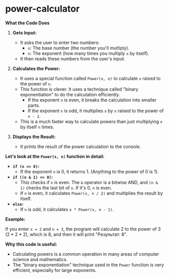 # power-calculator


**What the Code Does**

1.  **Gets Input:**
    * It asks the user to enter two numbers:
        * `x`: The base number (the number you'll multiply).
        * `n`: The exponent (how many times you multiply `x` by itself).
    * It then reads these numbers from the user's input.

2.  **Calculates the Power:**
    * It uses a special function called `Power(x, n)` to calculate `x` raised to the power of `n`.
    * This function is clever. It uses a technique called "binary exponentiation" to do the calculation efficiently.
        * If the exponent `n` is even, it breaks the calculation into smaller parts.
        * If the exponent `n` is odd, it multiplies `x` by `x` raised to the power of `n - 1`.
    * This is a much faster way to calculate powers than just multiplying `x` by itself `n` times.

3.  **Displays the Result:**
    * It prints the result of the power calculation to the console.

**Let's look at the `Power(x, n)` function in detail:**

* **`if (n == 0)`:**
    * If the exponent `n` is 0, it returns 1. (Anything to the power of 0 is 1).
* **`if ((n & 1) == 0)`:**
    * This checks if `n` is even. The `&` operator is a bitwise AND, and `(n & 1)` checks the last bit of `n`. If it's 0, `n` is even.
    * If `n` is even, it calculates `Power(x, n / 2)` and multiplies the result by itself.
* **`else`:**
    * If `n` is odd, it calculates `x * Power(x, n - 1)`.

**Example:**

If you enter `x = 2` and `n = 3`, the program will calculate 2 to the power of 3 (2 \* 2 \* 2), which is 8, and then it will print "Результат: 8".

**Why this code is useful:**

* Calculating powers is a common operation in many areas of computer science and mathematics.
* The "binary exponentiation" technique used in the `Power` function is very efficient, especially for large exponents.






